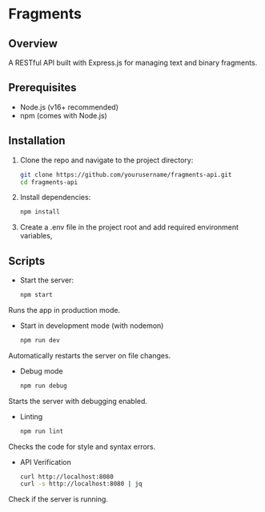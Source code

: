 # Fragments 

## Overview

A RESTful API built with Express.js for managing text and binary fragments.

## Prerequisites

- Node.js (v16+ recommended)
- npm (comes with Node.js)

## Installation

1. Clone the repo and navigate to the project directory:

   ```sh
   git clone https://github.com/yourusername/fragments-api.git
   cd fragments-api
2. Install dependencies:

   ```sh
   npm install
3. Create a .env file in the project root and add required environment variables,

## Scripts

* Start the server:

   ```sh
   npm start
Runs the app in production mode.

* Start in development mode (with nodemon)

   ```sh
   npm run dev
Automatically restarts the server on file changes.

* Debug mode

   ```sh
   npm run debug
Starts the server with debugging enabled.

* Linting

   ```sh
   npm run lint
Checks the code for style and syntax errors.

* API Verification

   ```sh
   curl http://localhost:8080
  curl -s http://localhost:8080 | jq
Check if the server is running.



